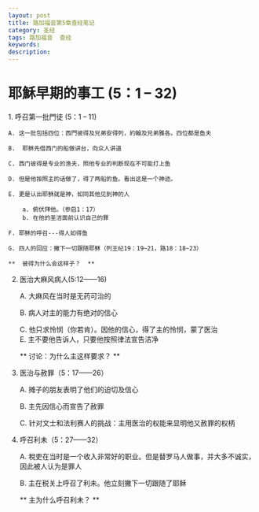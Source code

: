 ```yaml
---
layout: post
title: 路加福音第5章查经笔记
category: 圣经
tags: 路加福音  查经
keywords: 
description: 
---
```

<h1>耶穌早期的事工 (5：1 – 32)</h1>
1. 呼召第一批門徒 (5：1 – 11)  

    A. 这一批包括四位：西門彼得及兄弟安得列，約翰及兄弟雅各。四位都是鱼夫   

    B.  耶稣先借西门的船做讲台，向众人讲道

    C. 西门彼得是专业的渔夫，照他专业的判断现在不可能打上鱼
    
    D. 但是他按照主的话做了，得了两船的鱼。看出这是一个神迹。
    
    E. 更是认出耶稣就是神，如同其他见到神的人
    
        a. 俯伏拜他。（参启1：17）
        b. 在他的圣洁面前认识自己的罪    
    
    F. 耶稣的呼召---得人如得鱼   
    
    G. 四人的回应：撇下一切跟随耶稣（列王纪19：19~21，路18：18~23）       
    
    **  彼得为什么会这样子？  **   
    
    
2.  医治大麻风病人(5:12——16)     

    A. 大麻风在当时是无药可治的   
    
    B. 病人对主的能力有绝对的信心   
    
    C. 他只求怜悯（你若肯）。因他的信心，得了主的怜悯，蒙了医治   
    E. 主不要他告诉人，只要他按照律法宣告洁净     
    
    **  讨论：为什么主这样要求？  **     
    
3.  医治与赦罪（5：17——26）     
    
     A. 摊子的朋友表明了他们的迫切及信心   

     B. 主先因信心而宣告了赦罪    
     
     C. 针对文士和法利赛人的挑战：主用医治的权能来显明他又赦罪的权柄     
     
4.  呼召利未（5：27——32）    

    A. 稅吏在当时是一个收入非常好的职业。但是替罗马人做事，并大多不诚实，因此被人认为是罪人    
    
    B. 主在税关上呼召了利未。他立刻撇下一切跟随了耶稣    
    
    **  主为什么呼召利未？ **
   
   
   
   
   
   
   
